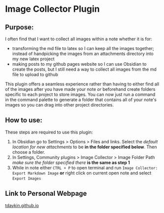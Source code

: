 # Image Collector Plugin

## Purpose:

I often find that I want to collect all images within a note whether it is for:

- transforming the md file to latex so I can keep all the images together; instead of handpicking the images from an attachments directory into my new latex project
- making posts to my github pages website so I can use Obsidian to create the posts, but I still need a way to collect all images from the md file to upload to github

This plugin offers a seamless experience rather than having to either find all of the images after you have made your note *or* beforehand create folders specific to each project to store images. You can now just run a command in the command palette to generate a folder that contains all of your note's images so you can drag into other project directories.

## How to use:
These steps are required to use this plugin:

1. In Obsidian go to Settings > Options > Files and links. Select the *default location for new attachments* to be **in the folder specified below**. Then choose a folder.
2. In Settings, Community plugins > Image Collector > Image Folder Path *make sure the folder specified there* **is the same as step 1**
3. While in note either `CTRL + P` to open terminal and run `Image Collector: Export Markdown Image` **or** right click on current open note and select `Export Images`

## Link to Personal Webpage

[tdaykin.github.io](https://tdaykin.github.io)

